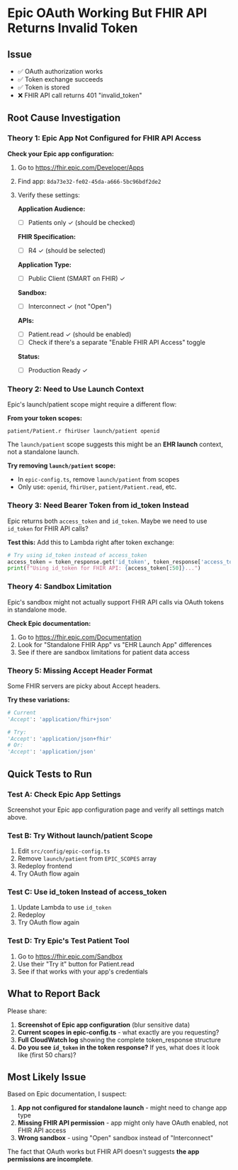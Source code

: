 # Epic OAuth Working But FHIR API Returns Invalid Token

## Issue
- ✅ OAuth authorization works
- ✅ Token exchange succeeds  
- ✅ Token is stored
- ❌ FHIR API call returns 401 "invalid_token"

## Root Cause Investigation

### Theory 1: Epic App Not Configured for FHIR API Access
**Check your Epic app configuration:**

1. Go to https://fhir.epic.com/Developer/Apps
2. Find app: `8da73e32-fe02-45da-a666-5bc96bdf2de2`
3. Verify these settings:

   **Application Audience:**
   - [ ] Patients only ✓ (should be checked)
   
   **FHIR Specification:**
   - [ ] R4 ✓ (should be selected)
   
   **Application Type:**
   - [ ] Public Client (SMART on FHIR) ✓
   
   **Sandbox:**
   - [ ] Interconnect ✓ (not "Open")
   
   **APIs:**
   - [ ] Patient.read ✓ (should be enabled)
   - [ ] Check if there's a separate "Enable FHIR API Access" toggle
   
   **Status:**
   - [ ] Production Ready ✓

### Theory 2: Need to Use Launch Context
Epic's launch/patient scope might require a different flow:

**From your token scopes:**
```
patient/Patient.r fhirUser launch/patient openid
```

The `launch/patient` scope suggests this might be an **EHR launch** context, not a standalone launch.

**Try removing `launch/patient` scope:**
- In `epic-config.ts`, remove `launch/patient` from scopes
- Only use: `openid`, `fhirUser`, `patient/Patient.read`, etc.

### Theory 3: Need Bearer Token from id_token Instead
Epic returns both `access_token` and `id_token`. Maybe we need to use `id_token` for FHIR API calls?

**Test this:**
Add this to Lambda right after token exchange:
```python
# Try using id_token instead of access_token
access_token = token_response.get('id_token', token_response['access_token'])
print(f"Using id_token for FHIR API: {access_token[:50]}...")
```

### Theory 4: Sandbox Limitation
Epic's sandbox might not actually support FHIR API calls via OAuth tokens in standalone mode.

**Check Epic documentation:**
1. Go to https://fhir.epic.com/Documentation
2. Look for "Standalone FHIR App" vs "EHR Launch App" differences
3. See if there are sandbox limitations for patient data access

### Theory 5: Missing Accept Header Format
Some FHIR servers are picky about Accept headers.

**Try these variations:**
```python
# Current
'Accept': 'application/fhir+json'

# Try:
'Accept': 'application/json+fhir'
# Or:
'Accept': 'application/json'
```

## Quick Tests to Run

### Test A: Check Epic App Settings
Screenshot your Epic app configuration page and verify all settings match above.

### Test B: Try Without launch/patient Scope
1. Edit `src/config/epic-config.ts`
2. Remove `launch/patient` from `EPIC_SCOPES` array
3. Redeploy frontend
4. Try OAuth flow again

### Test C: Use id_token Instead of access_token
1. Update Lambda to use `id_token`
2. Redeploy
3. Try OAuth flow again

### Test D: Try Epic's Test Patient Tool
1. Go to https://fhir.epic.com/Sandbox
2. Use their "Try it" button for Patient.read
3. See if that works with your app's credentials

## What to Report Back

Please share:
1. **Screenshot of Epic app configuration** (blur sensitive data)
2. **Current scopes in epic-config.ts** - what exactly are you requesting?
3. **Full CloudWatch log** showing the complete token_response structure
4. **Do you see `id_token` in the token response?** If yes, what does it look like (first 50 chars)?

## Most Likely Issue
Based on Epic documentation, I suspect:
1. **App not configured for standalone launch** - might need to change app type
2. **Missing FHIR API permission** - app might only have OAuth enabled, not FHIR API access
3. **Wrong sandbox** - using "Open" sandbox instead of "Interconnect"

The fact that OAuth works but FHIR API doesn't suggests **the app permissions are incomplete**.

